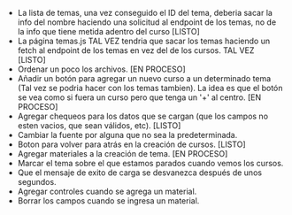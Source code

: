 - La lista de temas, una vez conseguido el ID del tema, deberia sacar la info del nombre haciendo una solicitud al endpoint de los temas, no de la info que tiene metida adentro del curso [LISTO]
- La página temas.js TAL VEZ tendria que sacar los temas haciendo un fetch al endpoint de los temas en vez del de los cursos. TAL VEZ [LISTO]
- Ordenar un poco los archivos. [EN PROCESO]
- Añadir un botón para agregar un nuevo curso a un determinado tema (Tal vez se podria hacer con los temas tambien). La idea es que el botón se vea como si fuera un curso pero que tenga un '+' al centro. [EN PROCESO]
- Agregar chequeos para los datos que se cargan (que los campos no esten vacios, que sean válidos, etc). [LISTO]
- Cambiar la fuente por alguna que no sea la predeterminada.
- Boton para volver para atrás en la creación de cursos. [LISTO]
- Agregar materiales a la creación de tema. [EN PROCESO]
- Marcar el tema sobre el que estamos parados cuando vemos los cursos.
- Que el mensaje de exito de carga se desvanezca después de unos segundos.
- Agregar controles cuando se agrega un material.
- Borrar los campos cuando se ingresa un material.
